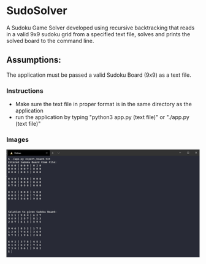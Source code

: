 # SudoSolver
A Sudoku Game Solver developed using recursive backtracking that reads in a valid 9x9 sudoku grid from a specified text file, solves and prints the solved board to the command line.

## Assumptions:
The application must be passed a valid Sudoku Board (9x9) as a text file.

### Instructions
- Make sure the text file in proper format is in the same directory as the application
- run the application by typing "python3 app.py (text file)" or "./app.py (text file)"

### Images
![Sudoku Terminal](imgs/terminal.PNG)
